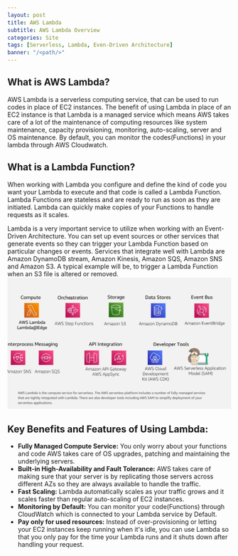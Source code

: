 ```yaml
---
layout: post
title: AWS Lambda
subtitle: AWS Lambda Overview
categories: Site
tags: [Serverless, Lambda, Even-Driven Architecture]
banner: "/<path/>"
---
```


## What is AWS Lambda?
AWS Lambda is a serverless computing service, that can be used to run codes in place of EC2 instances. The benefit of using Lambda in place of an EC2 instance is that Lambda is a managed service which means AWS takes care of a lot of the maintenance of computing resources like system maintenance, capacity provisioning, monitoring, auto-scaling, server and OS maintenance. By default, you can monitor the codes(Functions) in your lambda through AWS Cloudwatch.</br>

## What is a Lambda Function?
When working with Lambda you configure and define the kind of code you want your Lambda to execute and that code is called a Lambda Function. Lambda Functions are stateless and are ready to run as soon as they are initiated. Lambda can quickly make copies of your Functions to handle requests as it scales.


Lambda is a very important service to utilize when working with an Event-Driven Architecture. You can set up event sources or other services that generate events so they can trigger your Lambda Function based on particular changes or events. Services that integrate well with Lambda are Amazon DynamoDB stream, Amazon Kinesis, Amazon SQS, Amazon SNS and Amazon S3. A typical example will be, to trigger a Lambda Function when an S3 file is altered or removed.
![Serverless](/assets/images/banners/Serverless-Services.png "Serverless-Services")


## Key Benefits and Features of Using Lambda:
- **Fully Managed Compute Service:** You only worry about your functions and code AWS takes care of OS upgrades, patching and maintaining the underlying servers.</br>
- **Built-in High-Availability and Fault Tolerance:** AWS takes care of making sure that your server is by replicating those servers across different AZs so they are always available to handle the traffic.
- **Fast Scaling:** Lambda automatically scales as your traffic grows and it scales faster than regular auto-scaling of EC2 instances.
- **Monitoring by Default:** You can monitor your code(Functions) through CloudWatch which is connected to your Lambda service by Default.
- **Pay only for used resources:** Instead of over-provisioning or letting your EC2 instances keep running when it's idle, you can use Lambda so that you only pay for the time your Lambda runs and it shuts down after handling your request.